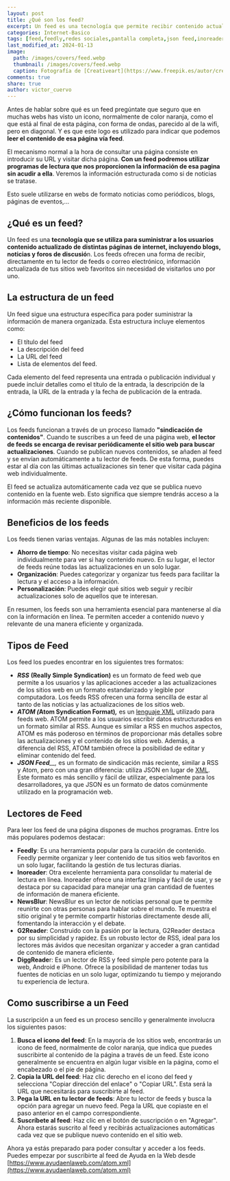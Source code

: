 ```yaml
---
layout: post
title: ¿Qué son los feed?
excerpt: Un feed es una tecnología que permite recibir contenido actualizado de páginas web sin necesidad de visitarlas individualmente.
categories: Internet-Basico
tags: [feed,feedly,redes sociales,pantalla completa,json feed,inoreader,newsblur,g2reader,diggreader]
last_modified_at: 2024-01-13
image:
  path: /images/covers/feed.webp
  thumbnail: /images/covers/feed.webp
  caption: Fotografía de [Creativeart](https://www.freepik.es/autor/creativeart)
comments: true
share: true
author: victor_cuervo
---
```


Antes de hablar sobre qué es un feed pregúntate que seguro que en muchas webs has visto un icono, normalmente de color naranja, como el que está al final de esta página, con forma de ondas, parecido al de la wifi, pero en diagonal. Y es que este logo es utilizado para indicar que podemos **leer el contenido de esa página vía feed**.


El mecanismo normal a la hora de consultar una página consiste en introducir su URL y visitar dicha página. **Con un feed podremos utilizar programas de lectura que nos proporcionen la información de esa pagina sin acudir a ella**. Veremos la información estructurada como si de noticias se tratase.


Esto suele utilizarse en webs de formato noticias como periódicos, blogs, páginas de eventos,…


## ¿Qué es un feed?


Un feed es una **tecnología que se utiliza para suministrar a los usuarios contenido actualizado de distintas páginas de internet, incluyendo blogs, noticias y foros de discusió**n. Los feeds ofrecen una forma de recibir, directamente en tu lector de feeds o correo electrónico, información actualizada de tus sitios web favoritos sin necesidad de visitarlos uno por uno.


## La estructura de un feed


Un feed sigue una estructura específica para poder suministrar la información de manera organizada. Esta estructura incluye elementos como:

- El título del feed
- La descripción del feed
- La URL del feed
- Lista de elementos del feed.

Cada elemento del feed representa una entrada o publicación individual y puede incluir detalles como el título de la entrada, la descripción de la entrada, la URL de la entrada y la fecha de publicación de la entrada.


## ¿Cómo funcionan los feeds?


Los feeds funcionan a través de un proceso llamado **"sindicación de contenidos"**. Cuando te suscribes a un feed de una página web, **el lector de feeds se encarga de revisar periódicamente el sitio web para buscar actualizaciones**. Cuando se publican nuevos contenidos, se añaden al feed y se envían automáticamente a tu lector de feeds. De esta forma, puedes estar al día con las últimas actualizaciones sin tener que visitar cada página web individualmente.


El feed se actualiza automáticamente cada vez que se publica nuevo contenido en la fuente web. Esto significa que siempre tendrás acceso a la información más reciente disponible.


## Beneficios de los feeds


Los feeds tienen varias ventajas. Algunas de las más notables incluyen:

- **Ahorro de tiempo**: No necesitas visitar cada página web individualmente para ver si hay contenido nuevo. En su lugar, el lector de feeds reúne todas las actualizaciones en un solo lugar.
- **Organización**: Puedes categorizar y organizar tus feeds para facilitar la lectura y el acceso a la información.
- **Personalización**: Puedes elegir qué sitios web seguir y recibir actualizaciones solo de aquellos que te interesan.

En resumen, los feeds son una herramienta esencial para mantenerse al día con la información en línea. Te permiten acceder a contenido nuevo y relevante de una manera eficiente y organizada.


## Tipos de Feed


Los feed los puedes encontrar en los siguientes tres formatos:

- _**RSS**_ **(Really Simple Syndication)** es un formato de feed web que permite a los usuarios y las aplicaciones acceder a las actualizaciones de los sitios web en un formato estandarizado y legible por computadora. Los feeds RSS ofrecen una forma sencilla de estar al tanto de las noticias y las actualizaciones de los sitios web.
- _**ATOM (**_**Atom Syndication Format)**_**,**_ es un [lenguaje XML](https://www.manualweb.net/xml/) utilizado para feeds web. ATOM permite a los usuarios escribir datos estructurados en un formato similar al RSS. Aunque es similar a RSS en muchos aspectos, ATOM es más poderoso en términos de proporcionar más detalles sobre las actualizaciones y el contenido de los sitios web. Además, a diferencia del RSS, ATOM también ofrece la posibilidad de editar y eliminar contenido del feed.
- _**JSON Feed**__,_ es un formato de sindicación más reciente, similar a RSS y Atom, pero con una gran diferencia: utiliza JSON en lugar de [XML](/a8f78ba5c6044cb68f8ad08c5185715a). Este formato es más sencillo y fácil de utilizar, especialmente para los desarrolladores, ya que JSON es un formato de datos comúnmente utilizado en la programación web.

## Lectores de Feed


Para leer los feed de una página dispones de muchos programas. Entre los más populares podemos destacar:

- **Feedly**: Es una herramienta popular para la curación de contenido. Feedly permite organizar y leer contenido de tus sitios web favoritos en un solo lugar, facilitando la gestión de tus lecturas diarias.
- **Inoreader**: Otra excelente herramienta para consolidar tu material de lectura en línea. Inoreader ofrece una interfaz limpia y fácil de usar, y se destaca por su capacidad para manejar una gran cantidad de fuentes de información de manera eficiente.
- **NewsBlur**: NewsBlur es un lector de noticias personal que te permite reunirte con otras personas para hablar sobre el mundo. Te muestra el sitio original y te permite compartir historias directamente desde allí, fomentando la interacción y el debate.
- **G2Reader**: Construido con la pasión por la lectura, G2Reader destaca por su simplicidad y rapidez. Es un robusto lector de RSS, ideal para los lectores más ávidos que necesitan organizar y acceder a gran cantidad de contenido de manera eficiente.
- **DiggReade**r: Es un lector de RSS y feed simple pero potente para la web, Android e iPhone. Ofrece la posibilidad de mantener todas tus fuentes de noticias en un solo lugar, optimizando tu tiempo y mejorando tu experiencia de lectura.

## Como suscribirse a un Feed


La suscripción a un feed es un proceso sencillo y generalmente involucra los siguientes pasos:

1. **Busca el icono del feed**: En la mayoría de los sitios web, encontrarás un icono de feed, normalmente de color naranja, que indica que puedes suscribirte al contenido de la página a través de un feed. Este icono generalmente se encuentra en algún lugar visible en la página, como el encabezado o el pie de página.
2. **Copia la URL del feed**: Haz clic derecho en el icono del feed y selecciona "Copiar dirección del enlace" o "Copiar URL". Esta será la URL que necesitarás para suscribirte al feed.
3. **Pega la URL en tu lector de feeds**: Abre tu lector de feeds y busca la opción para agregar un nuevo feed. Pega la URL que copiaste en el paso anterior en el campo correspondiente.
4. **Suscríbete al feed**: Haz clic en el botón de suscripción o en "Agregar". Ahora estarás suscrito al feed y recibirás actualizaciones automáticas cada vez que se publique nuevo contenido en el sitio web.

Ahora ya estás preparado para poder consultar y acceder a los feeds. Puedes empezar por suscribirte al feed de Ayuda en la Web desde [https://www.ayudaenlaweb.com/atom.xml](https://www.ayudaenlaweb.com/atom.xml)

